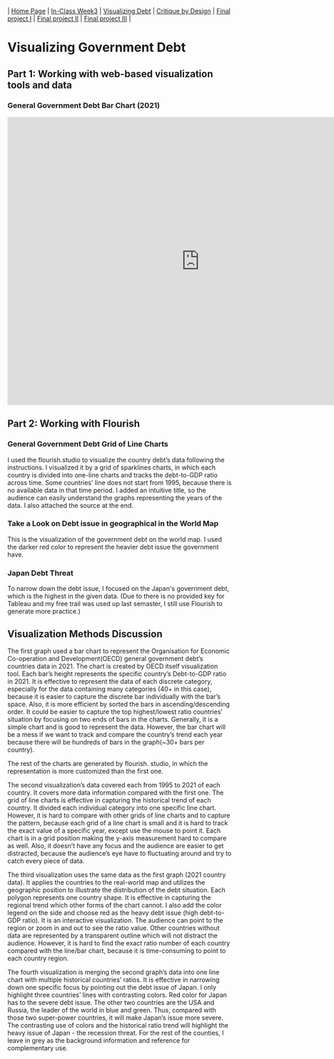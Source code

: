 | [Home Page](https://yicenma.github.io/tswd-portfolio) | [In-Class Week3](Week3-in-class.md) | [Visualizing Debt](visualizing-government-debt) | [Critique by Design](critique-by-design) | [Final project I](final-project-part-one) | [Final project II](final-project-part-two) | [Final project III](final-project-part-three) |

#  Visualizing Government Debt

## Part 1: Working with web-based visualization tools and data
### General Government Debt Bar Chart (2021)
<iframe src="https://data.oecd.org/chart/6XSx" width="860" height="645" style="border: 0" mozallowfullscreen="true" webkitallowfullscreen="true" allowfullscreen="true"><a href="https://data.oecd.org/chart/6XSx" target="_blank">OECD Chart: General government debt, Total, % of GDP, Annual, 2021</a></iframe>


## Part 2: Working with Flourish
### General Government Debt Grid of Line Charts 

I used the flourish.studio to visualize the country debt’s data following the instructions. I visualized it by a grid of sparklines charts, in which each country is divided into one-line charts and tracks the debt-to-GDP ratio across time. Some countries' line does not start from 1995, because there is no available data in that time period. I added an intuitive title, so the audience can easily understand the graphs representing the years of the data. I also attached the source at the end.

<div class="flourish-embed flourish-chart" data-src="visualisation/12572192"><script src="https://public.flourish.studio/resources/embed.js"></script></div>

### Take a Look on Debt issue in geographical in the World Map

This is the visualization of the government debt on the world map. I used the darker red color to represent the heavier debt issue the government have.

<div class="flourish-embed flourish-map" data-src="visualisation/12572460"><script src="https://public.flourish.studio/resources/embed.js"></script></div>

### Japan Debt Threat

To narrow down the debt issue, I focused on the Japan's government debt, which is the highest in the given data. (Due to there is no provided key for Tableau and my free trail was used up last semaster, I still use Flourish to generate more practice.)

<div class="flourish-embed flourish-chart" data-src="visualisation/12596946"><script src="https://public.flourish.studio/resources/embed.js"></script></div>

## Visualization Methods Discussion

The first graph used a bar chart to represent the Organisation for Economic Co-operation and Development(OECD) general government debt’s countries data in 2021. The chart is created by OECD itself visualization tool. Each bar’s height represents the specific country’s Debt-to-GDP ratio in 2021. It is effective to represent the data of each discrete category, especially for the data containing many categories (40+ in this case), because it is easier to capture the discrete bar individually with the bar’s space. Also, it is more efficient by sorted the bars in ascending/descending order. It could be easier to capture the top highest/lowest ratio countries’ situation by focusing on two ends of bars in the charts. Generally, it is a simple chart and is good to represent the data. However, the bar chart will be a mess if we want to track and compare the country’s trend each year because there will be hundreds of bars in the graph(~30+ bars per country).

The rest of the charts are generated by flourish. studio, in which the representation is more customized than the first one.

The second visualization’s data covered each from 1995 to 2021 of each country. It covers more data information compared with the first one. The grid of line charts is effective in capturing the historical trend of each country. It divided each individual category into one specific line chart. However, it is hard to compare with other grids of line charts and to capture the pattern, because each grid of a line chart is small and it is hard to track the exact value of a specific year, except use the mouse to point it. Each chart is in a grid position making the y-axis measurement hard to compare as well. Also, it doesn’t have any focus and the audience are easier to get distracted, because the audience’s eye have to fluctuating around and try to catch every piece of data. 

The third visualization uses the same data as the first graph (2021 country data). It applies the countries to the real-world map and utilizes the geographic position to illustrate the distribution of the debt situation. Each polygon represents one country shape. It is effective in capturing the regional trend which other forms of the chart cannot. I also add the color legend on the side and choose red as the heavy debt issue (high debt-to-GDP ratio). It is an interactive visualization. The audience can point to the region or zoom in and out to see the ratio value. Other countries without data are represented by a transparent outline which will not distract the audience. However, it is hard to find the exact ratio number of each country compared with the line/bar chart, because it is time-consuming to point to each country region.

The fourth visualization is merging the second graph’s data into one line chart with multiple historical countries’ ratios. It is effective in narrowing down one specific focus by pointing out the debt issue of Japan. I only highlight three countries’ lines with contrasting colors. Red color for Japan has to the severe debt issue. The other two countries are the USA and Russia, the leader of the world in blue and green. Thus, compared with those two super-power countries, it will make Japan’s issue more severe. The contrasting use of colors and the historical ratio trend will highlight the heavy issue of Japan - the recession threat. For the rest of the counties, I leave in grey as the background information and reference for complementary use.



